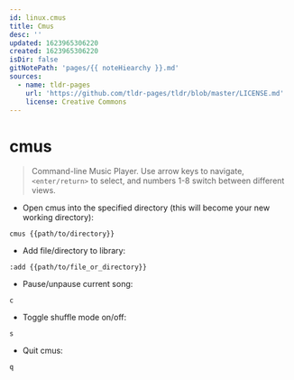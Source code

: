```yaml
---
id: linux.cmus
title: Cmus
desc: ''
updated: 1623965306220
created: 1623965306220
isDir: false
gitNotePath: 'pages/{{ noteHiearchy }}.md'
sources:
  - name: tldr-pages
    url: 'https://github.com/tldr-pages/tldr/blob/master/LICENSE.md'
    license: Creative Commons
---
```

# cmus

> Command-line Music Player.
> Use arrow keys to navigate, `<enter/return>` to select, and numbers 1-8 switch between different views.

- Open cmus into the specified directory (this will become your new working directory):

`cmus {{path/to/directory}}`

- Add file/directory to library:

`:add {{path/to/file_or_directory}}`

- Pause/unpause current song:

`c`

- Toggle shuffle mode on/off:

`s`

- Quit cmus:

`q`

